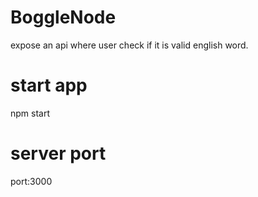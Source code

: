 # BoggleNode
expose an api where user check if it is valid english word.

# start app
npm start

# server port
port:3000
